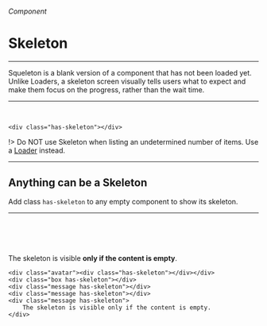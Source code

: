 <h6 class="subtitle is-6 is-uppercase has-text-grey">Component</h6><h1 class="title is-1 is-family-secondary">Skeleton</h1>
<hr class="is-visible is-size-3">
<p class="subtitle is-5 is-family-secondary">
    <span class="has-text-weight-semibold">Squeleton</span> is a blank version of a component that has not been loaded yet. Unlike Loaders, a skeleton screen visually tells users what to expect and make them focus on the progress, rather than the wait time.
</p>
<hr class="is-visible is-size-3"><br>

<div class="box is-medium is-well is-relaxed is-marginless">
    <div class="has-skeleton"></div>
</div>

    <div class="has-skeleton"></div>
!> Do NOT use Skeleton when listing an undetermined number of items. Use a <a href="#/loader" class="is-underlined">Loader</a> instead.

<hr class="is-size-1 is-visible">

<h2 class="title is-3 is-family-sans-serif">Anything can be a Skeleton</h2>

Add class `has-skeleton` to any empty component to show its skeleton.

<hr class="is-small">

<div class="box is-well is-medium is-marginless">
    <div class="avatar"><div class="has-skeleton"></div></div><br><br>
    <div class="box has-skeleton"></div>
    <div class="message has-skeleton"></div>
    <br>
    <div class="message has-skeleton"></div>
    <br>
    <div class="box message has-skeleton is-danger">
        The skeleton is visible <strong>only if the content is empty</strong>.
    </div>
</div>

    <div class="avatar"><div class="has-skeleton"></div></div>
    <div class="box has-skeleton"></div>
    <div class="message has-skeleton"></div>
    <div class="message has-skeleton"></div>
    <div class="message has-skeleton">
        The skeleton is visible only if the content is empty.
    </div>
